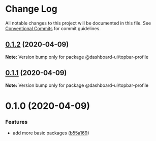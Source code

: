 # Change Log

All notable changes to this project will be documented in this file.
See [Conventional Commits](https://conventionalcommits.org) for commit guidelines.

## [0.1.2](https://github.com/mariusz-kabala/dashboard-ui/compare/@dashboard-ui/topbar-profile@0.1.1...@dashboard-ui/topbar-profile@0.1.2) (2020-04-09)

**Note:** Version bump only for package @dashboard-ui/topbar-profile

## [0.1.1](https://github.com/mariusz-kabala/dashboard-ui/compare/@dashboard-ui/topbar-profile@0.1.0...@dashboard-ui/topbar-profile@0.1.1) (2020-04-09)

**Note:** Version bump only for package @dashboard-ui/topbar-profile

# 0.1.0 (2020-04-09)

### Features

- add more basic packages ([b55a169](https://github.com/mariusz-kabala/dashboard-ui/commit/b55a169762303099a47eb4244b2a1e8c77f93907))

